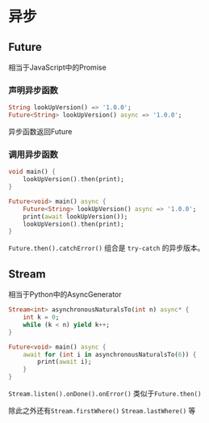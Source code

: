 # 异步

## Future

相当于JavaScript中的Promise

### 声明异步函数

```dart
String lookUpVersion() => '1.0.0';
Future<String> lookUpVersion() async => '1.0.0';
```
异步函数返回Future

### 调用异步函数

```dart
void main() {
    lookUpVersion().then(print);
}
```
```dart
Future<void> main() async {
    Future<String> lookUpVersion() async => '1.0.0';
    print(await lookUpVersion());
    lookUpVersion().then(print);
}
```
`Future.then().catchError()` 组合是 `try-catch` 的异步版本。

## Stream

相当于Python中的AsyncGenerator

```dart
Stream<int> asynchronousNaturalsTo(int n) async* {
    int k = 0;
    while (k < n) yield k++;
}

Future<void> main() async {
    await for (int i in asynchronousNaturalsTo(6)) {
        print(await i);
    }
}
```
`Stream.listen().onDone().onError()` 类似于`Future.then()`

除此之外还有`Stream.firstWhere()` `Stream.lastWhere()` 等